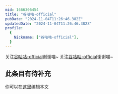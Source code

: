 ```yaml
---
mid: 1666306454
title: "谷咕咕-official"
pubDate: "2024-11-04T11:26:46.382Z"
updatedDate: "2024-11-04T11:26:46.382Z"
profile:
  {
    Nickname: ["谷咕咕-official"],
  }
---
```


关注[谷咕咕-official](https://space.bilibili.com/1666306454)谢谢喵~ 关注[谷咕咕-official](https://space.bilibili.com/1666306454)谢谢喵~

## 此条目有待补充
你可以在[这里](https://github.com/Yuhanawa/VTuber.ICU/edit/master/src/content/v/谷咕咕-official/index.md)编辑本文
